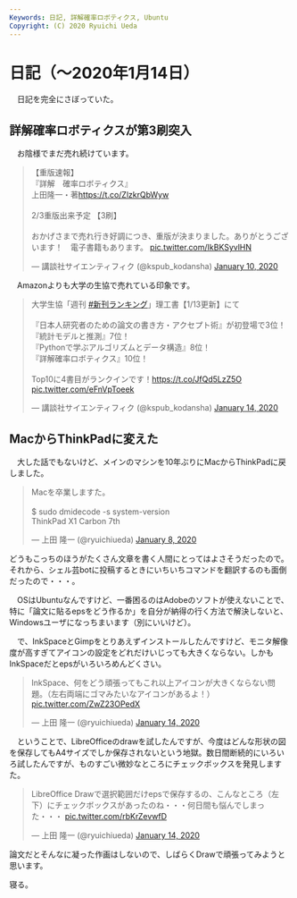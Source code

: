 ```yaml
---
Keywords: 日記, 詳解確率ロボティクス, Ubuntu
Copyright: (C) 2020 Ryuichi Ueda
---
```


# 日記（〜2020年1月14日） 

　日記を完全にさぼっていた。

## 詳解確率ロボティクスが第3刷突入

　お陰様でまだ売れ続けています。

<blockquote class="twitter-tweet" data-partner="tweetdeck"><p lang="ja" dir="ltr">【重版速報】<br>『詳解　確率ロボティクス』<br>上田隆一・著<a href="https://t.co/ZlzkrQbWyw">https://t.co/ZlzkrQbWyw</a><br><br>2/3重版出来予定 【3刷】<br><br>おかげさまで売れ行き好調につき、重版が決まりました。ありがとうございます！　電子書籍もあります。 <a href="https://t.co/IkBKSyvlHN">pic.twitter.com/IkBKSyvlHN</a></p>&mdash; 講談社サイエンティフィク (@kspub_kodansha) <a href="https://twitter.com/kspub_kodansha/status/1215486841673019392?ref_src=twsrc%5Etfw">January 10, 2020</a></blockquote>
<script async src="https://platform.twitter.com/widgets.js" charset="utf-8"></script>

　Amazonよりも大学の生協で売れている印象です。

<blockquote class="twitter-tweet" data-partner="tweetdeck"><p lang="ja" dir="ltr">大学生協「週刊 <a href="https://twitter.com/hashtag/%E6%96%B0%E5%88%8A%E3%83%A9%E3%83%B3%E3%82%AD%E3%83%B3%E3%82%B0?src=hash&amp;ref_src=twsrc%5Etfw">#新刊ランキング</a>」理工書【1/13更新】にて<br><br>『日本人研究者のための論文の書き方・アクセプト術』が初登場で3位！<br>『統計モデルと推測』7位！<br>『Pythonで学ぶアルゴリズムとデータ構造』8位！<br>『詳解確率ロボティクス』10位！<br><br>Top10に4書目がランクインです！<a href="https://t.co/JfQd5LzZ5O">https://t.co/JfQd5LzZ5O</a> <a href="https://t.co/eFnVpToeek">pic.twitter.com/eFnVpToeek</a></p>&mdash; 講談社サイエンティフィク (@kspub_kodansha) <a href="https://twitter.com/kspub_kodansha/status/1217024081930813446?ref_src=twsrc%5Etfw">January 14, 2020</a></blockquote>
<script async src="https://platform.twitter.com/widgets.js" charset="utf-8"></script>

## MacからThinkPadに変えた

　大した話でもないけど、メインのマシンを10年ぶりにMacからThinkPadに戻しました。


<blockquote class="twitter-tweet" data-partner="tweetdeck"><p lang="ja" dir="ltr">Macを卒業しますた。<br><br>$ sudo dmidecode -s system-version<br>ThinkPad X1 Carbon 7th</p>&mdash; 上田 隆一 (@ryuichiueda) <a href="https://twitter.com/ryuichiueda/status/1214846598905098240?ref_src=twsrc%5Etfw">January 8, 2020</a></blockquote>
<script async src="https://platform.twitter.com/widgets.js" charset="utf-8"></script>


どうもこっちのほうがたくさん文章を書く人間にとってはよさそうだったので。それから、シェル芸botに投稿するときにいちいちコマンドを翻訳するのも面倒だったので・・・。

　OSはUbuntuなんですけど、一番困るのはAdobeのソフトが使えないことで、特に「論文に貼るepsをどう作るか」を自分が納得の行く方法で解決しないと、Windowsユーザになっちまいます（別にいいけど）。


　で、InkSpaceとGimpをとりあえずインストールしたんですけど、モニタ解像度が高すぎてアイコンの設定をどれだけいじっても大きくならない。しかもInkSpaceだとepsがいろいろめんどくさい。

<blockquote class="twitter-tweet" data-partner="tweetdeck"><p lang="ja" dir="ltr">InkSpace、何をどう頑張ってもこれ以上アイコンが大きくならない問題。（左右両端にゴマみたいなアイコンがあるよ！） <a href="https://t.co/ZwZ23OPedX">pic.twitter.com/ZwZ23OPedX</a></p>&mdash; 上田 隆一 (@ryuichiueda) <a href="https://twitter.com/ryuichiueda/status/1217088578397696001?ref_src=twsrc%5Etfw">January 14, 2020</a></blockquote>
<script async src="https://platform.twitter.com/widgets.js" charset="utf-8"></script>


　ということで、LibreOfficeのdrawを試したんですが、今度はどんな形状の図を保存してもA4サイズでしか保存されないという地獄。数日間断続的にいろいろ試したんですが、ものすごい微妙なところにチェックボックスを発見しますた。

<blockquote class="twitter-tweet" data-partner="tweetdeck"><p lang="ja" dir="ltr">LibreOffice Drawで選択範囲だけepsで保存するの、こんなところ（左下）にチェックボックスがあったのね・・・何日間も悩んでしまった・・・ <a href="https://t.co/rbKrZevwfD">pic.twitter.com/rbKrZevwfD</a></p>&mdash; 上田 隆一 (@ryuichiueda) <a href="https://twitter.com/ryuichiueda/status/1217024950025932801?ref_src=twsrc%5Etfw">January 14, 2020</a></blockquote>
<script async src="https://platform.twitter.com/widgets.js" charset="utf-8"></script>


論文だとそんなに凝った作画はしないので、しばらくDrawで頑張ってみようと思います。


寝る。
